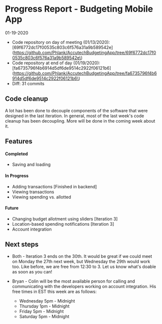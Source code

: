 Progress Report - Budgeting Mobile App
======================================

01-19-2020

-	Code repository on day of meeting (01/13/2020): [69f6772dc17f00535c803c6f576a31a9b589542e](https://github.com/Phlank/AccutechBudgetingApp/tree/69f6772dc17f00535c803c6f576a31a9b589542e\)
-	Code repository at end of day (01/19/2020): [fa6735796f4b6914d5df6de9514c2922f06121b6](https://github.com/Phlank/AccutechBudgetingApp/tree/fa6735796f4b6914d5df6de9514c2922f06121b6\)
-	Diff: 31 commits

Code cleanup
------------

A lot has been done to decouple components of the software that were designed in the last iteration. In general, most of the last week's code cleanup has been decoupling. More will be done in the coming week about it.

Features
--------

#### Completed

-	Saving and loading

#### In Progress

-	Adding transactions [Finished in backend]
-	Viewing transactions
-	Viewing spending vs. allotted

#### Future

-	Changing budget allotment using sliders [Iteration 3]
-	Location-based spending notifications [Iteration 3]
-	Account integration

Next steps
----------

-	Both - Iteration 3 ends on the 30th. It would be great if we could meet on Monday the 27th next week, but Wednesday the 29th would work too. Like before, we are free from 12:30 to 3. Let us know what's doable as soon as you can!

-	Bryan - Colin will be the most available person for calling and communicating with the developers working on account integration. His free times in EST this week are as follows:

	-	Wednesday 5pm - Midnight
	-	Thursday 1pm - Midnight
	-	Friday 5pm - Midnight
	-	Saturday 5pm - Midnight
